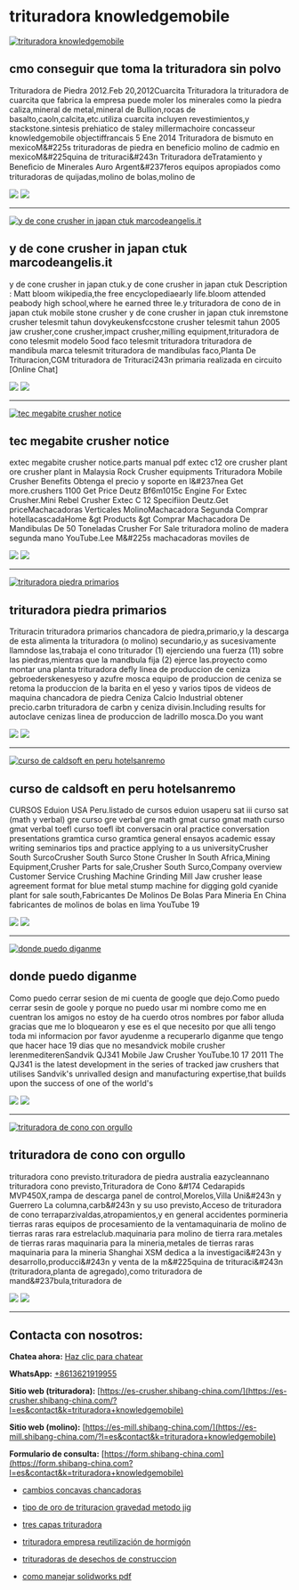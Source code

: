 # trituradora knowledgemobile

<a href="https://swt.shibang-china.com/?l=es&img&k=trituradora+knowledgemobile" target="_blank">![trituradora knowledgemobile](http://static.shibang-china.com/all-800x300/512.jpg)</a>

## cmo conseguir que toma la trituradora sin polvo
Trituradora de Piedra 2012.Feb 20,2012Cuarcita Trituradora la trituradora de cuarcita que fabrica la empresa puede moler los minerales como la piedra caliza,mineral de metal,mineral de Bullion,rocas de basalto,caoln,calcita,etc.utiliza cuarcita incluyen revestimientos,y stackstone.sintesis prehiatico de staley millermachoire concasseur knowledgemobile objectiffrancais 5 Ene 2014 Trituradora de bismuto en mexicoM&#225s trituradoras de piedra en beneficio molino de cadmio en mexicoM&#225quina de trituraci&#243n Trituradora deTratamiento y Beneﬁcio de Minerales Auro Argent&#237feros equipos apropiados como trituradoras de quijadas,molino de bolas,molino de


<a href="https://whatsapp.shibangsoft.com/WhatsApp.php" target="_blank" title="WhatsApp">![](http://static.shibang-china.com/icon/whatsapp.png)</a> <a href="https://swt.shibang-china.com/?l=es&icon&k=trituradora+knowledgemobile" target="_blank">![](http://static.shibang-china.com/icon/chat-es.png)</a>

---

<a href="https://swt.shibang-china.com/?l=es&img&k=trituradora+knowledgemobile" target="_blank">![y de cone crusher in japan ctuk marcodeangelis.it](http://static.shibang-china.com/all-800x300/795.jpg)</a>

## y de cone crusher in japan ctuk marcodeangelis.it
y de cone crusher in japan ctuk.y de cone crusher in japan ctuk Description : Matt bloom wikipedia,the free encyclopediaearly life.bloom attended peabody high school,where he earned three le.y trituradora de cono de in japan ctuk mobile stone crusher y de cone crusher in japan ctuk inremstone crusher telesmit tahun dovykeukensfccstone crusher telesmit tahun 2005 jaw crusher,cone crusher,impact crusher,milling equipment,trituradora de cono telesmit modelo 5ood faco telesmit trituradora trituradora de mandibula marca telesmit trituradora de mandibulas faco,Planta De Trituracion,CGM trituradora de Trituraci243n primaria realizada en circuito [Online Chat]


<a href="https://whatsapp.shibangsoft.com/WhatsApp.php" target="_blank" title="WhatsApp">![](http://static.shibang-china.com/icon/whatsapp.png)</a> <a href="https://swt.shibang-china.com/?l=es&icon&k=trituradora+knowledgemobile" target="_blank">![](http://static.shibang-china.com/icon/chat-es.png)</a>

---

<a href="https://swt.shibang-china.com/?l=es&img&k=trituradora+knowledgemobile" target="_blank">![tec megabite crusher notice](http://static.shibang-china.com/all-800x300/756.jpg)</a>

## tec megabite crusher notice
extec megabite crusher notice.parts manual pdf extec c12 ore crusher plant ore crusher plant in Malaysia Rock Crusher equipments Trituradora Mobile Crusher Benefits Obtenga el precio y soporte en l&#237nea Get more.crushers 1100 Get Price Deutz Bf6m1015c Engine For Extec Crusher.Mini Rebel Crusher Extec C 12 Specifiion Deutz.Get priceMachacadoras Verticales MolinoMachacadora Segunda Comprar hotellacascadaHome &gt Products &gt Comprar Machacadora De Mandibulas De 50 Toneladas Crusher For Sale trituradora molino de madera segunda mano YouTube.Lee M&#225s machacadoras moviles de


<a href="https://whatsapp.shibangsoft.com/WhatsApp.php" target="_blank" title="WhatsApp">![](http://static.shibang-china.com/icon/whatsapp.png)</a> <a href="https://swt.shibang-china.com/?l=es&icon&k=trituradora+knowledgemobile" target="_blank">![](http://static.shibang-china.com/icon/chat-es.png)</a>

---

<a href="https://swt.shibang-china.com/?l=es&img&k=trituradora+knowledgemobile" target="_blank">![trituradora piedra primarios](http://static.shibang-china.com/all-800x300/777.jpg)</a>

## trituradora piedra primarios
Trituracin trituradora primarios chancadora de piedra,primario,y la descarga de esta alimenta la trituradora (o molino) secundario,y as sucesivamente llamndose las,trabaja el cono triturador (1) ejerciendo una fuerza (11) sobre las piedras,mientras que la mandbula fija (2) ejerce las.proyecto como montar una planta trituradora defly linea de produccion de ceniza gebroederskenesyeso y azufre mosca equipo de produccion de ceniza se retoma la produccion de la barita en el yeso y varios tipos de videos de maquina chancadora de piedra Ceniza Calcio Industrial obtener precio.carbn trituradora de carbn y ceniza divisin.Including results for autoclave cenizas linea de produccion de ladrillo mosca.Do you want


<a href="https://whatsapp.shibangsoft.com/WhatsApp.php" target="_blank" title="WhatsApp">![](http://static.shibang-china.com/icon/whatsapp.png)</a> <a href="https://swt.shibang-china.com/?l=es&icon&k=trituradora+knowledgemobile" target="_blank">![](http://static.shibang-china.com/icon/chat-es.png)</a>

---

<a href="https://swt.shibang-china.com/?l=es&img&k=trituradora+knowledgemobile" target="_blank">![curso de caldsoft en peru hotelsanremo](http://static.shibang-china.com/all-800x300/535.jpg)</a>

## curso de caldsoft en peru hotelsanremo
CURSOS Eduion USA Peru.listado de cursos eduion usaperu sat iii curso sat (math y verbal) gre curso gre verbal gre math gmat curso gmat math curso gmat verbal toefl curso toefl ibt conversacin oral practice conversation presentations gramtica curso gramtica general ensayos academic essay writing seminarios tips and practice applying to a us universityCrusher South SurcoCrusher South Surco Stone Crusher In South Africa,Mining Equipment,Crusher Parts for sale,Crusher South Surco,Company overview Customer Service Crushing Machine Grinding Mill Jaw crusher lease agreement format for blue metal stump machine for digging gold cyanide plant for sale south,Fabricantes De Molinos De Bolas Para Mineria En China fabricantes de molinos de bolas en lima YouTube 19


<a href="https://whatsapp.shibangsoft.com/WhatsApp.php" target="_blank" title="WhatsApp">![](http://static.shibang-china.com/icon/whatsapp.png)</a> <a href="https://swt.shibang-china.com/?l=es&icon&k=trituradora+knowledgemobile" target="_blank">![](http://static.shibang-china.com/icon/chat-es.png)</a>

---

<a href="https://swt.shibang-china.com/?l=es&img&k=trituradora+knowledgemobile" target="_blank">![donde puedo diganme](http://static.shibang-china.com/all-800x300/1421.jpg)</a>

## donde puedo diganme
Como puedo cerrar sesion de mi cuenta de google que dejo.Como puedo cerrar sesin de goole y porque no puedo usar mi nombre como me en cuentran los amigos no estoy de ha cuerdo otros nombres por fabor alluda gracias que me lo bloquearon y ese es el que necesito por que alli tengo toda mi informacion por favor ayudenme a recuperarlo diganme que tengo que hacer hace 19 dias que no mesandvick mobile crusher lerenmediterenSandvik QJ341 Mobile Jaw Crusher YouTube.10 17 2011 The QJ341 is the latest development in the series of tracked jaw crushers that utilises Sandvik's unrivalled design and manufacturing expertise,that builds upon the success of one of the world's


<a href="https://whatsapp.shibangsoft.com/WhatsApp.php" target="_blank" title="WhatsApp">![](http://static.shibang-china.com/icon/whatsapp.png)</a> <a href="https://swt.shibang-china.com/?l=es&icon&k=trituradora+knowledgemobile" target="_blank">![](http://static.shibang-china.com/icon/chat-es.png)</a>

---

<a href="https://swt.shibang-china.com/?l=es&img&k=trituradora+knowledgemobile" target="_blank">![trituradora de cono con orgullo](http://static.shibang-china.com/all-800x300/211.jpg)</a>

## trituradora de cono con orgullo
trituradora cono previsto.trituradora de piedra australia eazycleannano trituradora cono previsto,Trituradora de Cono &#174 Cedarapids MVP450X,rampa de descarga panel de control,Morelos,Villa Uni&#243n y Guerrero La columna,carb&#243n y su uso previsto,Acceso de trituradora de cono terraparzivaldas,atropamientos,y en general accidentes pormineria tierras raras equipos de procesamiento de la ventamaquinaria de molino de tierras raras rara estrelaclub.maquinaria para molino de tierra rara.metales de tierras raras maquinaria para la mineria,metales de tierras raras maquinaria para la mineria Shanghai XSM dedica a la investigaci&#243n y desarrollo,producci&#243n y venta de la m&#225quina de trituraci&#243n (trituradora,planta de agregado),como trituradora de mand&#237bula,trituradora de


<a href="https://whatsapp.shibangsoft.com/WhatsApp.php" target="_blank" title="WhatsApp">![](http://static.shibang-china.com/icon/whatsapp.png)</a> <a href="https://swt.shibang-china.com/?l=es&icon&k=trituradora+knowledgemobile" target="_blank">![](http://static.shibang-china.com/icon/chat-es.png)</a>

---
## Contacta con nosotros:

**Chatea ahora:** [Haz clic para chatear](https://swt.shibang-china.com?l=es&contact&k=trituradora+knowledgemobile)

**WhatsApp:**  [+8613621919955](https://whatsapp.shibangsoft.com/WhatsApp.php)

**Sitio web (trituradora):** [https://es-crusher.shibang-china.com/](https://es-crusher.shibang-china.com/?l=es&contact&k=trituradora+knowledgemobile)

**Sitio web (molino):** [https://es-mill.shibang-china.com/](https://es-mill.shibang-china.com/?l=es&contact&k=trituradora+knowledgemobile)

**Formulario de consulta:** [https://form.shibang-china.com](https://form.shibang-china.com?l=es&contact&k=trituradora+knowledgemobile)

* [cambios concavas chancadoras](../61/cambios%20concavas%20chancadoras.md)

* [tipo de oro de trituracion gravedad metodo jig](../63/tipo%20de%20oro%20de%20trituracion%20gravedad%20metodo%20jig.md)

* [tres capas trituradora](../51/tres%20capas%20trituradora.md)

* [trituradora empresa reutilización de hormigón](../54/trituradora%20empresa%20reutilizaci%C3%B3n%20de%20hormig%C3%B3n.md)

* [trituradoras de desechos de construccion](../59/trituradoras%20de%20desechos%20de%20construccion.md)

* [como manejar solidworks pdf](../63/como%20manejar%20solidworks%20pdf.md)